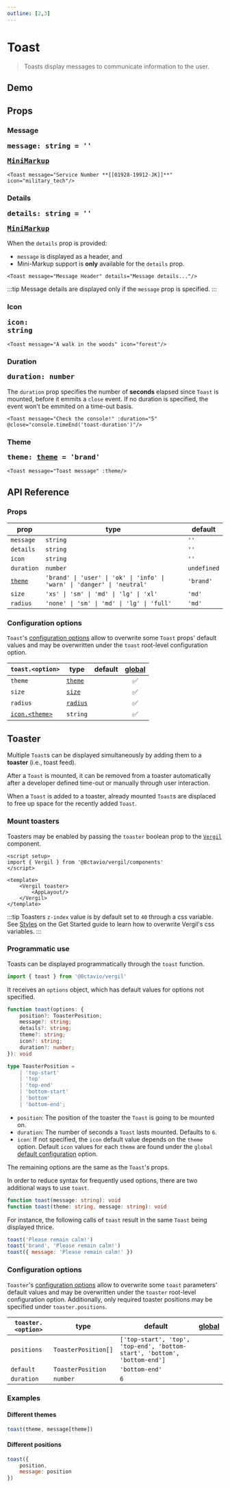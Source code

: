 ```yaml
---
outline: [2,3]
---
```


# Toast

> Toasts display messages to communicate information to the user.

## Demo

<script setup>
import { Toast, Btn, Icon } from '@8ctavio/vergil/components'
import { ref } from 'vue'
import { toast } from '@8ctavio/vergil'

const theme = ref('brand')
console.time('toast-duration')
</script>

<Demo>
    <Btn label="Toast" @click="toast('Please remain calm!')"/>
</Demo>

<Demo>
    <Toast message="Attention traveler!" details="Lost item can be claimed on lower levels"/>
</Demo>

## Props

### Message <Badge type="tip"><pre>message: string = ''</pre></Badge> <Badge><pre>[MiniMarkup](/mini-markup)</pre></Badge>

```vue
<Toast message="Service Number **[[01928-19912-JK]]**" icon="military_tech"/>
```

<Demo>
    <Toast message="Service Number **[[01928-19912-JK]]**" icon="military_tech"/>
</Demo>

### Details <Badge type="tip"><pre>details: string = ''</pre></Badge> <Badge><pre>[MiniMarkup](/mini-markup)</pre></Badge>

When the `details` prop is provided:

- `message` is displayed as a header, and
- Mini-Markup support is **only** available for the `details` prop.

```vue
<Toast message="Message Header" details="Message details..."/>
```

<Demo>
    <Toast message="Message Header" details="Message details..."/>
</Demo>

:::tip
Message details are displayed only if the `message` prop is specified.
:::

### Icon <Badge type="tip"><pre>icon: string</pre></Badge>

```vue
<Toast message="A walk in the woods" icon="forest"/>
```

<Demo>
    <Toast message="A walk in the woods" icon="forest"/>
</Demo>

### Duration <Badge type="tip"><pre>duration: number</pre></Badge>

The `duration` prop specifies the number of **seconds** elapsed since `Toast` is mounted, before it emmits a `close` event. If no duration is specified, the event won't be emmited on a time-out basis.

```vue
<Toast message="Check the console!" :duration="5" @close="console.timeEnd('toast-duration')"/>
```

<Demo>
    <Toast message="Check the console!" :duration="5" @close="console.timeEnd('toast-duration')"/>
</Demo>

### Theme <Badge type="tip"><pre>theme: [theme](/theme#the-theme-prop) = 'brand'</pre></Badge>

```vue
<Toast message="Toast message" :theme/>
```

<Demo>
    <Toast message="Toast message" theme="brand"/>
    <Toast message="Toast message" theme="user"/>
    <Toast message="Toast message" theme="ok"/>
    <Toast message="Toast message" theme="info"/>
    <Toast message="Toast message" theme="warn"/>
    <Toast message="Toast message" theme="danger"/>
    <Toast message="Toast message" theme="neutral"/>
</Demo>

## API Reference

### Props

| prop | type | default |
| ---- | ---- | ------- |
| `message` | `string` | `''` |
| `details` | `string` | `''` |
| `icon` | `string` | `''` |
| `duration` | `number` | `undefined` |
| [`theme`](/theme#the-theme-prop) | `'brand' \| 'user' \| 'ok' \| 'info' \| 'warn' \| 'danger' \| 'neutral'` | `'brand'` |
| `size` | `'xs' \| 'sm' \| 'md' \| 'lg' \| 'xl'` | `'md'` |
| `radius` | `'none' \| 'sm' \| 'md' \| 'lg' \| 'full'` | `'md'` |

### Configuration options

`Toast`'s [configuration options](/configuration) allow to overwrite some `Toast` props' default values and may be overwritten under the `toast` root-level configuration option.

| `toast.<option>` | type | default | [global](/configuration#global-configuration-options) |
| -------------------- | ---- | ------- | :------: |
| `theme` | [`theme`](/theme#the-theme-prop) | | ✅ |
| `size` | [`size`](/theme#the-size-prop) | | ✅ |
| `radius` | [`radius`](/theme#the-radius-prop) | | ✅ |
| [`icon.<theme>`](/theme#the-theme-prop) | `string` | | ✅ |

## Toaster &#8203;

Multiple `Toast`s can be displayed simultaneously by adding them to a **toaster** (i.e., toast feed).

After a `Toast` is mounted, it can be removed from a toaster automatically after a developer defined time-out or manually through user interaction.

When a `Toast` is added to a toaster, already mounted `Toast`s are displaced to free up space for the recently added `Toast`.

### Mount toasters

Toasters may be enabled by passing the `toaster` boolean prop to the [`Vergil`](/components/Vergil) component.

```vue
<script setup>
import { Vergil } from '@8ctavio/vergil/components'
</script>

<template>
    <Vergil toaster>
        <AppLayout/>
    </Vergil>
</template>
```

:::tip
Toasters `z-index` value is by default set to `40` through a css variable. See [Styles](/get-started.md#styles) on the Get Started guide to learn how to overwrite Vergil's css variables.
:::

### Programmatic use

Toasts can be displayed programmatically through the `toast` function.

```js
import { toast } from '@8ctavio/vergil'
```

It receives an `options` object, which has default values for options not specified.

```ts
function toast(options: {
    position?: ToasterPosition;
    message?: string;
    details?: string;
    theme?: string;
    icon?: string;
    duration?: number;
}): void

type ToasterPosition = 
    | 'top-start'
    | 'top'
    | 'top-end'
    | 'bottom-start'
    | 'bottom'
    | 'bottom-end';
```

- `position`: The position of the toaster the `Toast` is going to be mounted on.
- `duration`: The number of seconds a `Toast` lasts mounted. Defaults to `6`.
- `icon`: If not specified, the `icon` default value depends on the `theme` option. Default `icon` values for each `theme` are found under the `global` [default configuration](/configuration#default-configuration) option.

The remaining options are the same as the `Toast`'s props.

In order to reduce syntax for frequently used options, there are two additional ways to use `toast`.

```ts
function toast(message: string): void
function toast(theme: string, message: string): void
```

For instance, the following calls of `toast` result in the same `Toast` being displayed thrice.

```js
toast('Please remain calm!')
toast('brand', 'Please remain calm!')
toast({ message: 'Please remain calm!' })
```

### Configuration options

`Toaster`'s [configuration options](/configuration) allow to overwrite some `toast` parameters' default values and may be overwritten under the `toaster` root-level configuration option. Additionally, only required toaster positions may be specified under `toaster.positions`.

| `toaster.<option>` | type | default | [global](/configuration#global-configuration-options) |
| -------------------- | ---- | ------- | :------: |
| `positions` | `ToasterPosition[]` | `['top-start', 'top', 'top-end', 'bottom-start', 'bottom', 'bottom-end']` | |
| `default` | `ToasterPosition` | `'bottom-end'` | |
| `duration` | `number` | `6` | |

### Examples

#### Different themes

```js
toast(theme, message[theme])
```

<Demo>
    <Btn label="Brand" @click="toast('brand', 'Welcome!')"/>
    <Btn label="User" @click="toast('user', 'Welcome!')"/>
    <Btn label="Ok" @click="toast('ok', 'Success!')"/>
    <Btn label="Info" @click="toast('info', 'Attention!')"/>
    <Btn label="Warn" @click="toast('warn', 'Warning!')"/>
    <Btn label="Danger" @click="toast('danger', 'Error!')"/>
    <Btn label="Neutral" @click="toast('neutral', 'Notification')"/>
</Demo>

#### Different positions

```js
toast({
    position,
    message: position
})
```

<Demo>
    <div class="positions">
        <Btn label="Top-Start" @click="toast({ position: 'top-start', message: 'top-start' })"/>
        <Btn label="Top" @click="toast({ position: 'top', message: 'top' })"/>
        <Btn label="Top-End" @click="toast({ position: 'top-end', message: 'top-end' })"/>
        <Btn label="Bottom-Start" @click="toast({ position: 'bottom-start', message: 'bottom-start' })"/>
        <Btn label="Bottom" @click="toast({ position: 'bottom', message: 'bottom' })"/>
        <Btn label="Bottom-End" @click="toast({ position: 'bottom-end', message: 'bottom-end' })"/>
    </div>
</Demo>

<style>
.positions {
    display: grid;
    grid-template-columns: repeat(3,auto);    
    justify-content: space-between;
    align-content: space-between;
    gap: 10px;
    height: 150px;
    width: 100%;
}
</style>